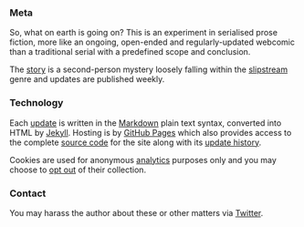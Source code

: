 ### Meta

So, what on earth is going on?  This is an experiment in serialised prose fiction, more like an ongoing, open-ended and regularly-updated webcomic than a traditional serial with a predefined scope and conclusion.

The [story][archives] is a second-person mystery loosely falling within the [slipstream][genre] genre and updates are published weekly.

### Technology

Each [update][posts] is written in the [Markdown][markdown] plain text syntax, converted into HTML by [Jekyll][jekyll]. Hosting is by [GitHub Pages][github] which also provides access to the complete [source code][source] for the site along with its [update history][commits].

Cookies are used for anonymous [analytics][google] purposes only and you may choose to [opt out][cookies] of their collection.

### Contact

You may harass the author about these or other matters via [Twitter][twitter].

[archives]: http://fernseed.org/complete/
[cookies]:  http://fernseed.org/do-not-track/
[twitter]:  https://twitter.com/dmcgk
[genre]:    http://en.wikipedia.org/wiki/Slipstream_(genre)
[markdown]: http://daringfireball.net/projects/markdown/
[jekyll]:   http://jekyllrb.com/docs/home/
[github]:   https://pages.github.com
[source]:   https://github.com/fernseed/fernseed.github.io
[commits]:  https://github.com/fernseed/fernseed.github.io/commits/master
[posts]:    https://github.com/fernseed/fernseed.github.io/tree/master/serials/the-second-room/_posts
[google]:   https://www.google.com/analytics